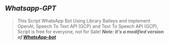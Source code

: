 ## **_Whatsapp-GPT_**

> This Script WhatsApp Bot Using Library Baileys and implement OpenAI, Speech To Text API (GCP) and Text To Speech API (GCP), Script is free for everyone, not for Sale!
> **_Note: it's a modified version of [WhatsApp-bot](https://github.com/LuckyYam/WhatsApp-bot)_**
